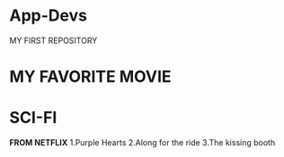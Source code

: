 # App-Devs
MY FIRST REPOSITORY 
# MY FAVORITE MOVIE 
# SCI-FI


**FROM NETFLIX**
1.Purple Hearts 
2.Along for the ride
3.The kissing booth
